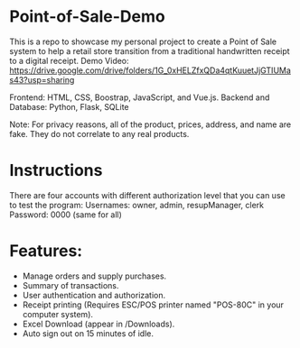 # Point-of-Sale-Demo
This is a repo to showcase my personal project to create a Point of Sale system to help a retail store transition from a traditional handwritten receipt to a digital receipt.
Demo Video: https://drive.google.com/drive/folders/1G_0xHELZfxQDa4qtKuuetJjGTIUMas43?usp=sharing

Frontend: HTML, CSS, Boostrap, JavaScript, and Vue.js.
Backend and Database: Python, Flask, SQLite

Note: For privacy reasons, all of the product, prices, address, and name are fake. They do not correlate to any real products.

# Instructions
There are four accounts with different authorization level that you can use to test the program: 
Usernames: owner, admin, resupManager, clerk 
Password: 0000 (same for all)

# Features:
- Manage orders and supply purchases.
- Summary of transactions.
- User authentication and authorization.
- Receipt printing (Requires ESC/POS printer named "POS-80C" in your computer system).
- Excel Download (appear in /Downloads).
- Auto sign out on 15 minutes of idle.
